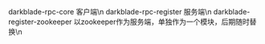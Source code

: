 darkblade-rpc-core 客户端\n
darkblade-rpc-register 服务端\n
darkblade-register-zookeeper 以zookeeper作为服务端，单独作为一个模块，后期随时替换\n
